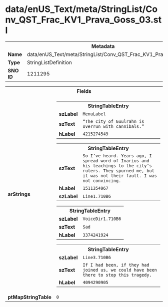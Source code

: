 <h1>data/enUS_Text/meta/StringList/Conv_QST_Frac_KV1_Prava_Goss_03.stl</h1><table><tr><th colspan="100%">Metadata</th></tr><tr><td><b>Name</b></td><td>data/enUS_Text/meta/StringList/Conv_QST_Frac_KV1_Prava_Goss_03.stl</td></tr><tr><td><b>Type</b></td><td>StringListDefinition</td></tr><tr><td><b>SNO ID</b></td><td>1211295</td></tr></table>

<table><tr><th colspan="100%">Fields</th></tr><tr><td><b>arStrings</b></td><td><table><tr><th colspan="100%">StringTableEntry</th></tr><tr><td><b>szLabel</b></td><td><code>MenuLabel</code></td></tr><tr><td><b>szText</b></td><td><code>“The city of Guulrahn is overrun with cannibals.”</code></td></tr><tr><td><b>hLabel</b></td><td><code>4215274549</code></td></tr></table>


<table><tr><th colspan="100%">StringTableEntry</th></tr><tr><td><b>szText</b></td><td><code>So I’ve heard. Years ago, I spread word of Inarius and his teachings to the city’s rulers. They spurned me, but it was not their fault. I was not convincing.</code></td></tr><tr><td><b>hLabel</b></td><td><code>1511354967</code></td></tr><tr><td><b>szLabel</b></td><td><code>Line1.710B6</code></td></tr></table>


<table><tr><th colspan="100%">StringTableEntry</th></tr><tr><td><b>szLabel</b></td><td><code>VoiceDir1.710B6</code></td></tr><tr><td><b>szText</b></td><td><code>Sad</code></td></tr><tr><td><b>hLabel</b></td><td><code>3374241924</code></td></tr></table>


<table><tr><th colspan="100%">StringTableEntry</th></tr><tr><td><b>szLabel</b></td><td><code>Line3.710B6</code></td></tr><tr><td><b>szText</b></td><td><code>If I had been, if they had joined us, we could have been there to stop this tragedy.</code></td></tr><tr><td><b>hLabel</b></td><td><code>4094290905</code></td></tr></table>


</td></tr><tr><td><b>ptMapStringTable</b></td><td><code>0</code></td></tr></table>

